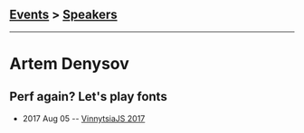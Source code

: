 ## [Events](../README.md) > [Speakers](../speakers.md)
---

# Artem Denysov

## Perf again? Let&#39;s play fonts
- 2017 Aug 05 -- [VinnytsiaJS 2017](https://www.youtube.com/watch?v=0e0QrcHslAA)    
